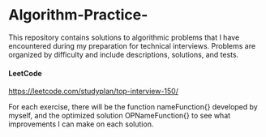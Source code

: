 # Algorithm-Practice-

This repository contains solutions to algorithmic problems that I have encountered during my preparation for technical interviews. Problems are organized by difficulty and include descriptions, solutions, and tests.


#### LeetCode
https://leetcode.com/studyplan/top-interview-150/


For each exercise, there will be the function nameFunction{} developed by myself, and the optimized solution OPNameFunction{} to see what improvements I can make on each solution.

